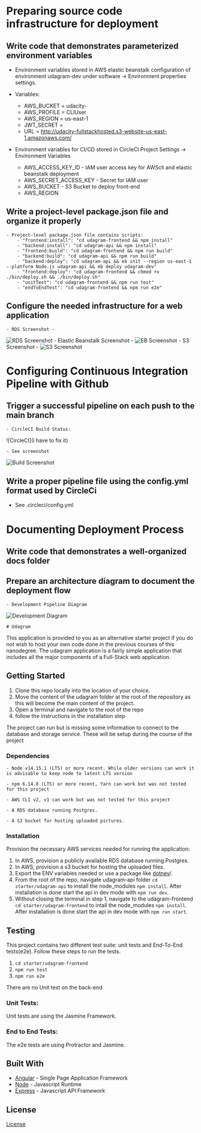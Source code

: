 # Preparing source code infrastructure for deployment

## Write code that demonstrates parameterized environment variables

- Environment variables stored in AWS elastic beanstalk configuration of environment udagram-dev under software -> Environment properties settings.
- Variables: 
	- AWS_BUCKET = udacity-
	- AWS_PROFILE = CLIUser
	- AWS_REGION = us-east-1
	- JWT_SECRET = 
	- URL = http://udacity-fullstackhosted.s3-website-us-east-1.amazonaws.com/

- Environment variables for CI/CD stored in CircleCI Project Settings -> Environment Variables
	- AWS_ACCESS_KEY_ID - IAM user access key for AWScli and elastic beanstalk deployment
	- AWS_SECRET_ACCESS_KEY - Secret for IAM user
	- AWS_BUCKET - S3 Bucket to deploy front-end
	- AWS_REGION

## Write a project-level package.json file and organize it properly

	- Project-level package.json file contains scripts:
		- "frontend:install": "cd udagram-frontend && npm install"
		- "backend:install": "cd udagram-api && npm install"
		- "frontend:build": "cd udagram-frontend && npm run build"
		- "backend:build": "cd udagram-api && npm run build"
		- "backend:deploy": "cd udagram-api && eb init --region us-east-1 --platform Node.js udagram-api && eb deploy udagram-dev"
		- "frontend:deploy": "cd udagram-frontend && chmod +x ./bin/deploy.sh && ./bin/deploy.sh"
		- "unitTest": "cd udagram-frontend && npm run test"
		- "endToEndTest": "cd udagram-frontend && npm run e2e"


## Configure the needed infrastructure for a web application
	
	- RDS Screenshot - 
![RDS Screenshot](/documentation/screenshots/)
	- Elastic Beanstalk Screenshot - 
![EB Screenshot](/documentation/screenshots/)
	- S3 Screenshot - 
![S3 Screenshot](/documentation/screenshots/)

# Configuring Continuous Integration Pipeline with Github

## Trigger a successful pipeline on each push to the main branch
	- CircleCI Build Status:
![CircleCI](i have to fix it)

	- See screenshot
![Build Screenshot](/documentation/screenshots/)

## Write a proper pipeline file using the config.yml format used by CircleCi

 - See .circleci/config.yml


# Documenting Deployment Process

## Write code that demonstrates a well-organized docs folder

## Prepare an architecture diagram to document the deployment flow
	- Development Pipeline Diagram
![Development Diagram](documentation/screenshots/)

	# Udagram

This application is provided to you as an alternative starter project if you do not wish to host your own code done in the previous courses of this nanodegree. The udagram application is a fairly simple application that includes all the major components of a Full-Stack web application.

## Getting Started

1. Clone this repo locally into the location of your choice.
1. Move the content of the udagram folder at the root of the repository as this will become the main content of the project.
1. Open a terminal and navigate to the root of the repo
1. follow the instructions in the installation step

The project can run but is missing some information to connect to the database and storage service. These will be setup during the course of the project

### Dependencies

```
- Node v14.15.1 (LTS) or more recent. While older versions can work it is advisable to keep node to latest LTS version

- npm 6.14.8 (LTS) or more recent, Yarn can work but was not tested for this project

- AWS CLI v2, v1 can work but was not tested for this project

- A RDS database running Postgres.

- A S3 bucket for hosting uploaded pictures.

```

### Installation

Provision the necessary AWS services needed for running the application:

1. In AWS, provision a publicly available RDS database running Postgres. <Place holder for link to classroom article>
1. In AWS, provision a s3 bucket for hosting the uploaded files. <Place holder for tlink to classroom article>
1. Export the ENV variables needed or use a package like [dotnev](https://www.npmjs.com/package/dotenv)/.
1. From the root of the repo, navigate udagram-api folder `cd starter/udagram-api` to install the node_modules `npm install`. After installation is done start the api in dev mode with `npm run dev`.
1. Without closing the terminal in step 1, navigate to the udagram-frontend `cd starter/udagram-frontend` to intall the node_modules `npm install`. After installation is done start the api in dev mode with `npm run start`.

## Testing

This project contains two different test suite: unit tests and End-To-End tests(e2e). Follow these steps to run the tests.

1. `cd starter/udagram-frontend`
1. `npm run test`
1. `npm run e2e`

There are no Unit test on the back-end

### Unit Tests:

Unit tests are using the Jasmine Framework.

### End to End Tests:

The e2e tests are using Protractor and Jasmine.

## Built With

- [Angular](https://angular.io/) - Single Page Application Framework
- [Node](https://nodejs.org) - Javascript Runtime
- [Express](https://expressjs.com/) - Javascript API Framework

## License

[License](LICENSE.txt)


